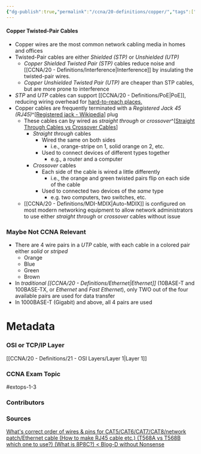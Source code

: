 ```yaml
---
{"dg-publish":true,"permalink":"/ccna/20-definitions/copper/","tags":["defs_ccna"],"created":"2023-11-05T10:55:11.000-08:00","updated":"2024-01-10T09:06:43.134-08:00"}
---
```


#### Copper Twisted-Pair Cables
- Copper wires are the most common network cabling media in homes and offices
- Twisted-Pair cables are either *Shielded (STP)* or *Unshielded (UTP)*
	- *Copper Shielded Twisted Pair (STP)* cables reduce noise and [[CCNA/20 - Definitions/Interference\|Interference]] by insulating the twisted-pair wires.
	- *Copper Unshielded Twisted Pair (UTP)* are cheaper than STP cables, but are more prone to interference
- *STP* and *UTP* cables can support [[CCNA/20 - Definitions/PoE\|PoE]], reducing wiring overhead for [hard-to-reach places.](https://www.youtube.com/watch?v=atJDnYICIvw)
- Copper cables are frequently terminated with a *Registered Jack 45 (RJ45)*^[[Registered jack - Wikipedia](https://en.wikipedia.org/wiki/Registered_jack)] plug
	- These cables can by wired as *straight through* or *crossover*^[[Straight Through Cables vs Crossover Cables](https://www.guru99.com/difference-between-straight-through-crossover-cables.html)]
		- *Straight through* cables
			- Wired the same on both sides
				- i.e., orange-stripe on 1, solid orange on 2, etc.
			- Used to connect devices of different types together
				- e.g., a router and a computer
		- *Crossover* cables
			- Each side of the cable is wired a little differently
				- i.e., the orange and green twisted pairs flip on each side of the cable
			- Used to connected two devices of the *same* type
				- e.g. two computers, two switches, etc.
	- [[CCNA/20 - Definitions/MDI-MDIX\|Auto-MDIX]] is configured on most modern networking equipment to allow network administrators to use either *straight through* or *crossover* cables without issue


### Maybe Not CCNA Relevant
- There are 4 wire pairs in a *UTP* cable, with each cable in a colored pair either *solid* or *striped*
	- Orange
	- Blue
	- Green
	- Brown
- In *traditional [[CCNA/20 - Definitions/Ethernet\|Ethernet]]* (10BASE-T and 100BASE-TX, or *Ethernet* and *Fast Ethernet*), only TWO out of the four available pairs are used for data transfer
- In 1000BASE-T (Gigabit) and above, all 4 pairs are used


# Metadata
### OSI or TCP/IP Layer
[[CCNA/20 - Definitions/21 - OSI Layers/Layer 1\|Layer 1]]
### CCNA Exam Topic
#extops-1-3 
### Contributors

### Sources
[What's correct order of wires & pins for CAT5/CAT6/CAT7/CAT8/network patch/Ethernet cable (How to make RJ45 cable etc.) (T568A vs T568B which one to use?) (What is 8P8C?) < Blog-D without Nonsense](https://dannyda.com/2021/11/05/whats-correct-order-of-wires-pins-for-cat5-cat6-cat7-cat8-network-patch-ethernet-cable-how-to-make-rj45-cable-etc/)
